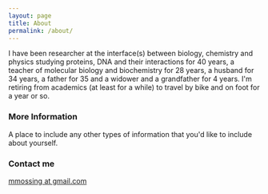 ```yaml
---
layout: page
title: About
permalink: /about/
---
```


I have been researcher at the interface(s) between biology, chemistry and physics studying proteins, DNA and their interactions for 40 years, a teacher of molecular biology and biochemistry for 28 years, a husband for 34 years, a father for 35 and a widower and a grandfather for 4 years. I'm retiring from academics (at least for a while) to travel by bike and on foot for a year or so. 

### More Information

A place to include any other types of information that you'd like to include about yourself.

### Contact me

[mmossing at gmail.com](mailto:mmossing@gmail.com)

